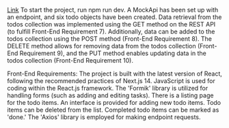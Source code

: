 [Link](https://main--curious-beignet-6d462b.netlify.app/)
To start the project, run npm run dev. A MockApi has been set up with an endpoint, and six todo objects have been created. Data retrieval from the todos collection was implemented using the GET method on the REST API (to fulfill Front-End Requirement 7). Additionally, data can be added to the todos collection using the POST method (Front-End Requirement 8). The DELETE method allows for removing data from the todos collection (Front-End Requirement 9), and the PUT method enables updating data in the todos collection (Front-End Requirement 10).

Front-End Requirements:
The project is built with the latest version of React, following the recommended practices of Next.js 14.
JavaScript is used for coding within the React.js framework.
The 'Formik' library is utilized for handling forms (such as adding and editing tasks).
There is a listing page for the todo items.
An interface is provided for adding new todo items.
Todo items can be deleted from the list.
Completed todo items can be marked as 'done.'
The 'Axios' library is employed for making endpoint requests.
